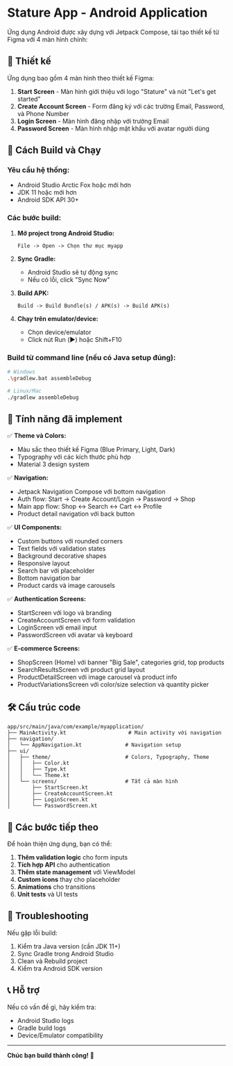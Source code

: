 # Stature App - Android Application

Ứng dụng Android được xây dựng với Jetpack Compose, tái tạo thiết kế từ Figma với 4 màn hình chính:

## 🎨 Thiết kế

Ứng dụng bao gồm 4 màn hình theo thiết kế Figma:

1. **Start Screen** - Màn hình giới thiệu với logo "Stature" và nút "Let's get started"
2. **Create Account Screen** - Form đăng ký với các trường Email, Password, và Phone Number
3. **Login Screen** - Màn hình đăng nhập với trường Email
4. **Password Screen** - Màn hình nhập mật khẩu với avatar người dùng

## 🚀 Cách Build và Chạy

### Yêu cầu hệ thống:

- Android Studio Arctic Fox hoặc mới hơn
- JDK 11 hoặc mới hơn
- Android SDK API 30+

### Các bước build:

1. **Mở project trong Android Studio:**

   ```
   File -> Open -> Chọn thư mục myapp
   ```

2. **Sync Gradle:**

   - Android Studio sẽ tự động sync
   - Nếu có lỗi, click "Sync Now"

3. **Build APK:**

   ```
   Build -> Build Bundle(s) / APK(s) -> Build APK(s)
   ```

4. **Chạy trên emulator/device:**
   - Chọn device/emulator
   - Click nút Run (▶️) hoặc Shift+F10

### Build từ command line (nếu có Java setup đúng):

```bash
# Windows
.\gradlew.bat assembleDebug

# Linux/Mac
./gradlew assembleDebug
```

## 📱 Tính năng đã implement

✅ **Theme và Colors:**

- Màu sắc theo thiết kế Figma (Blue Primary, Light, Dark)
- Typography với các kích thước phù hợp
- Material 3 design system

✅ **Navigation:**

- Jetpack Navigation Compose với bottom navigation
- Auth flow: Start → Create Account/Login → Password → Shop
- Main app flow: Shop ↔ Search ↔ Cart ↔ Profile
- Product detail navigation với back button

✅ **UI Components:**

- Custom buttons với rounded corners
- Text fields với validation states
- Background decorative shapes
- Responsive layout
- Search bar với placeholder
- Bottom navigation bar
- Product cards và image carousels

✅ **Authentication Screens:**

- StartScreen với logo và branding
- CreateAccountScreen với form validation
- LoginScreen với email input
- PasswordScreen với avatar và keyboard

✅ **E-commerce Screens:**

- ShopScreen (Home) với banner "Big Sale", categories grid, top products
- SearchResultsScreen với product grid layout
- ProductDetailScreen với image carousel và product info
- ProductVariationsScreen với color/size selection và quantity picker

## 🛠️ Cấu trúc code

```
app/src/main/java/com/example/myapplication/
├── MainActivity.kt                    # Main activity với navigation
├── navigation/
│   └── AppNavigation.kt              # Navigation setup
├── ui/
│   ├── theme/                        # Colors, Typography, Theme
│   │   ├── Color.kt
│   │   ├── Type.kt
│   │   └── Theme.kt
│   └── screens/                      # Tất cả màn hình
│       ├── StartScreen.kt
│       ├── CreateAccountScreen.kt
│       ├── LoginScreen.kt
│       └── PasswordScreen.kt
```

## 🎯 Các bước tiếp theo

Để hoàn thiện ứng dụng, bạn có thể:

1. **Thêm validation logic** cho form inputs
2. **Tích hợp API** cho authentication
3. **Thêm state management** với ViewModel
4. **Custom icons** thay cho placeholder
5. **Animations** cho transitions
6. **Unit tests** và UI tests

## 🔧 Troubleshooting

Nếu gặp lỗi build:

1. Kiểm tra Java version (cần JDK 11+)
2. Sync Gradle trong Android Studio
3. Clean và Rebuild project
4. Kiểm tra Android SDK version

## 📞 Hỗ trợ

Nếu có vấn đề gì, hãy kiểm tra:

- Android Studio logs
- Gradle build logs
- Device/Emulator compatibility

---

**Chúc bạn build thành công! 🎉**
